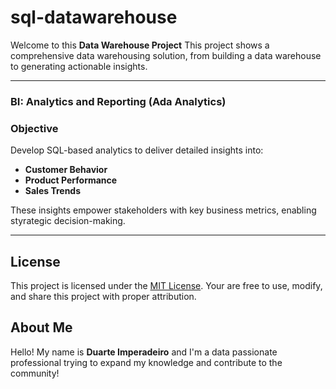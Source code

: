 # sql-datawarehouse

Welcome to this  **Data Warehouse Project**
This project shows a comprehensive data warehousing solution, from building a data warehouse to generating actionable insights.

---

### BI: Analytics and Reporting (Ada Analytics)

### Objective
Develop SQL-based analytics to deliver detailed insights into:
- **Customer Behavior**
- **Product Performance**
- **Sales Trends**

These insights empower stakeholders with key business metrics, enabling styrategic decision-making.

---

## License

This project is licensed under the [MIT License](LICENSE). Your are free to use, modify, and share this project with proper attribution.

## About Me

Hello! My name is **Duarte Imperadeiro** and I'm a data passionate professional trying to expand my knowledge and contribute to the community!
